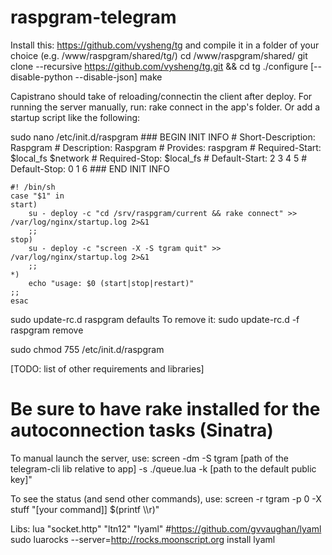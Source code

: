 raspgram-telegram
=================

Install this: https://github.com/vysheng/tg
and compile it in a folder of your choice (e.g. /www/raspgram/shared/tg/) 
	cd /www/raspgram/shared/
	git clone --recursive https://github.com/vysheng/tg.git && cd tg
	./configure [--disable-python --disable-json]
	make

Capistrano should take of reloading/connectin the client after deploy. For running the server manually, run:
rake connect
in the app's folder. Or add a startup script like the following:

sudo nano /etc/init.d/raspgram
	### BEGIN INIT INFO
	# Short-Description: Raspgram
	# Description:       Raspgram
	# Provides:          raspgram
	# Required-Start:    $local_fs $network
	# Required-Stop:     $local_fs
	# Default-Start:     2 3 4 5
	# Default-Stop:      0 1 6
	### END INIT INFO

	#! /bin/sh
	case "$1" in
	start)
	    su - deploy -c "cd /srv/raspgram/current && rake connect" >> /var/log/nginx/startup.log 2>&1
	    ;;
	stop)
	    su - deploy -c "screen -X -S tgram quit" >> /var/log/nginx/startup.log 2>&1
	    ;;
	*)
	    echo "usage: $0 (start|stop|restart)"
	;;
	esac

sudo update-rc.d raspgram defaults
To remove it:
sudo update-rc.d -f raspgram remove



sudo chmod 755 /etc/init.d/raspgram

[TODO: list of other requirements and libraries]
 # Be sure to have rake installed for the autoconnection tasks (Sinatra)

To manual launch the server, use:
screen -dm -S tgram [path of the telegram-cli lib relative to app] -s ./queue.lua -k [path to the default public key]"

To see the status (and send other commands), use:
screen -r tgram -p 0 -X stuff "[your command]] $(printf \\\r)"


Libs: 
lua
"socket.http"
"ltn12"
"lyaml" #https://github.com/gvvaughan/lyaml
	sudo luarocks --server=http://rocks.moonscript.org install lyaml
